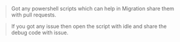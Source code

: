 > Got any powershell scripts which can help in Migration share them with pull requests.

> If you got any issue then open the script with idle and share the debug code with issue.
